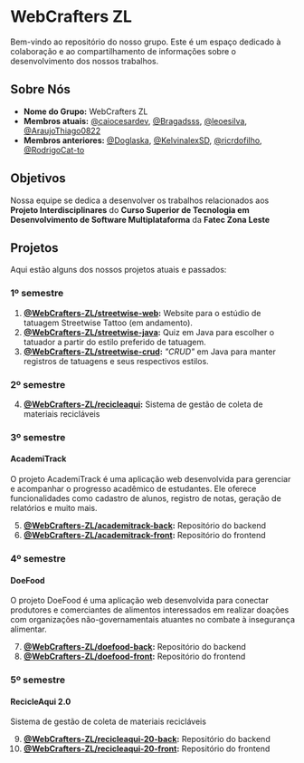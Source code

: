 # WebCrafters ZL

Bem-vindo ao repositório do nosso grupo. Este é um espaço dedicado à colaboração e ao compartilhamento de informações sobre o desenvolvimento dos nossos trabalhos.

## Sobre Nós

- **Nome do Grupo:** WebCrafters ZL
- **Membros atuais:** [@caiocesardev](https://www.github.com/caiocesardev), [@Bragadsss](https://www.github.com/Bragadsss), [@leoesilva](https://www.github.com/leoesilva), [@AraujoThiago0822](https://www.github.com/AraujoThiago0822)
- **Membros anteriores:** [@Doglaska](https://github.com/Doglaska), [@KelvinalexSD](https://github.com/KelvinalexSD), [@ricrdofilho](https://www.github.com/ricrdofilho), [@RodrigoCat-to](https://www.github.com/RodrigoCat-to)

## Objetivos

Nossa equipe se dedica a desenvolver os trabalhos relacionados aos **Projeto Interdisciplinares** do **Curso Superior de Tecnologia em Desenvolvimento de Software Multiplataforma** da **Fatec Zona Leste**

## Projetos

Aqui estão alguns dos nossos projetos atuais e passados:

### 1º semestre

1. **[@WebCrafters-ZL/streetwise-web](https://github.com/WebCrafters-ZL/streetwise-web):** Website para o estúdio de tatuagem Streetwise Tattoo (em andamento).
2. **[@WebCrafters-ZL/streetwise-java](https://github.com/WebCrafters-ZL/streetwise-java):** Quiz em Java para escolher o tatuador a partir do estilo preferido de tatuagem.
3. **[@WebCrafters-ZL/streetwise-crud](https://github.com/WebCrafters-ZL/streetwise-crud):** _"CRUD"_ em Java para manter registros de tatuagens e seus respectivos estilos.

### 2º semestre

4. **[@WebCrafters-ZL/recicleaqui](https://github.com/WebCrafters-ZL/recicleaqui):** Sistema de gestão de coleta de materiais recicláveis

### 3º semestre

#### AcademiTrack

O projeto AcademiTrack é uma aplicação web desenvolvida para gerenciar e acompanhar o progresso acadêmico de estudantes. Ele oferece funcionalidades como cadastro de alunos, registro de notas, geração de relatórios e muito mais.

5. **[@WebCrafters-ZL/academitrack-back](https://github.com/WebCrafters-ZL/academitrack-back):** Repositório do backend
6. **[@WebCrafters-ZL/academitrack-front](https://github.com/WebCrafters-ZL/academitrack-front):** Repositório do frontend

### 4º semestre

#### DoeFood

O projeto DoeFood é uma aplicação web desenvolvida para conectar produtores e comerciantes de alimentos interessados em realizar doações com organizações não-governamentais atuantes no combate à insegurança alimentar.

7. **[@WebCrafters-ZL/doefood-back](https://github.com/WebCrafters-ZL/doefood-back):** Repositório do backend
8. **[@WebCrafters-ZL/doefood-front](https://github.com/WebCrafters-ZL/doefood-front):** Repositório do frontend

### 5º semestre

#### RecicleAqui 2.0

Sistema de gestão de coleta de materiais recicláveis

9. **[@WebCrafters-ZL/recicleaqui-20-back](https://github.com/WebCrafters-ZL/recicleaqui-20-back):** Repositório do backend
10. **[@WebCrafters-ZL/recicleaqui-20-front](https://github.com/WebCrafters-ZL/recicleaqui-20-front):** Repositório do frontend

